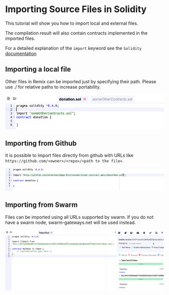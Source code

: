 Importing Source Files in Solidity
==================================

This tutorial will show you how to import local and external files.

The compilation result will also contain contracts implemented in the
imported files.

For a detailed explanation of the `import` keyword see the `Solidity`
[documentation](https://solidity.readthedocs.io/en/develop/layout-of-source-files.html?highlight=import#importing-other-source-files)

Importing a local file
----------------------

Other files in Remix can be imported just by specifying their path.
Please use ./ for relative paths to increase portability.

![image](tuto_basicimport.png)

Importing from Github
---------------------

It is possible to import files directly from github with URLs like
`https://github.com/<owner>/<repo>/<path to the file>`.

![image](tuto_importgit.png)

Importing from Swarm
--------------------

Files can be imported using all URLs supported by swarm. If you do not
have a swarm node, swarm-gateways.net will be used instead.

![image](tuto_importswarm.png)
